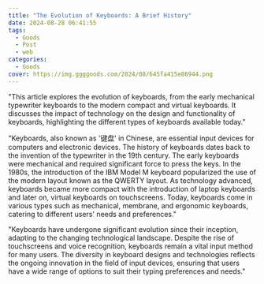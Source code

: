```yaml
---
title: "The Evolution of Keyboards: A Brief History"
date: 2024-08-28 06:41:55
tags:
  - Goods
  - Post
  - web
categories:
  - Goods
cover: https://img.ggggoods.com/2024/08/645fa415e86944.png
---
```


"This article explores the evolution of keyboards, from the early mechanical typewriter keyboards to the modern compact and virtual keyboards. It discusses the impact of technology on the design and functionality of keyboards, highlighting the different types of keyboards available today."

"Keyboards, also known as '键盘' in Chinese, are essential input devices for computers and electronic devices. The history of keyboards dates back to the invention of the typewriter in the 19th century. The early keyboards were mechanical and required significant force to press the keys. In the 1980s, the introduction of the IBM Model M keyboard popularized the use of the modern layout known as the QWERTY layout. As technology advanced, keyboards became more compact with the introduction of laptop keyboards and later on, virtual keyboards on touchscreens. Today, keyboards come in various types such as mechanical, membrane, and ergonomic keyboards, catering to different users' needs and preferences."

"Keyboards have undergone significant evolution since their inception, adapting to the changing technological landscape. Despite the rise of touchscreens and voice recognition, keyboards remain a vital input method for many users. The diversity in keyboard designs and technologies reflects the ongoing innovation in the field of input devices, ensuring that users have a wide range of options to suit their typing preferences and needs."

